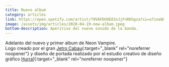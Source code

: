 ```yaml
---
title: Nuevo album
category: articles
link: https://open.spotify.com/artist/79VAFDUOE03nJjFnRKhgza?si=o7ineQGCRvW3ZvmJB1Hdjw&nd=1
image: /assets/img/articles/2020-04-19-new-album.jpeg
bottom-description: Aperitivo del nuevo sonido de la banda.
---
```

Adelanto del nuevo y primer album de Neon Vampire.
<br>
Logo creado por el gran [Jetro Cabau](https://www.instagram.com/jetrocabau/?hl=en){:target="_blank" rel="noreferrer noopener"} y diseño de portada realizado por el estudio creativo de diseño gráfico [Hurra!](http://www.hurra.pro/){:target="_blank" rel="noreferrer noopener"}

